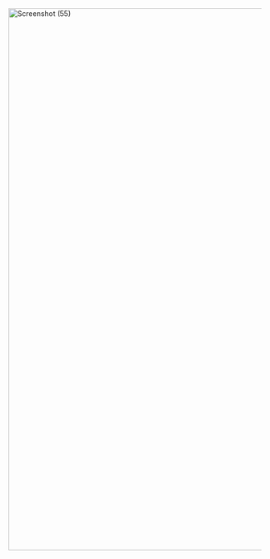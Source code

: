 <img width="1920" height="1080" alt="Screenshot (55)" src="https://github.com/user-attachments/assets/483a2b19-5d43-4ce6-9275-aeff97339e5c" />
